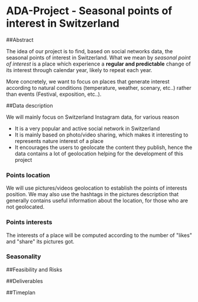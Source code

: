 # ADA-Project - Seasonal points of interest in Switzerland

##Abstract

The idea of our project is to find, based on social networks data, the seasonal points of interest in Switzerland. What we mean by *seasonal point of interest* is a place which experience a **regular and predictable** change of its interest through calendar year, likely to repeat each year.   

More concretely, we want to focus on places that generate interest according to natural conditions (temperature, weather, scenary, etc..) rather than events (Festival, exposition, etc..). 

##Data description 

We will mainly focus on Switzerland Instagram data, for various reason
* It is a very popular and active social network in Switzerland
* It is mainly based on photo/video sharing, which makes it interesting to represents nature interest of a place
* It encourages the users to geolocate the content they publish, hence the data contains a lot of geolocation helping for the development of this project

### Points location

We will use pictures/videos geolocation to establish the points of interests position. We may also use the hashtags in the pictures description that generally contains useful information about the location, for those who are not geolocated.

### Points interests

The interests of a place will be computed according to the number of "likes" and "share" its pictures got.

### Seasonality




##Feasibility and Risks 

##Deliverables 

##Timeplan
